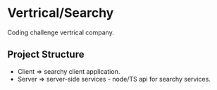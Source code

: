 # Vertrical/Searchy
Coding challenge vertrical company.

## Project Structure

- Client => searchy client application.
- Server => server-side services - node/TS api for searchy services.